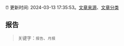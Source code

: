 :alarm_clock: 更新时间: 2024-03-13 17:35:53。[文章来源](/README.md)、[文章分类](/TAGS.md)

## 报告


> 关键字：`报告`、`月报`



